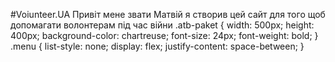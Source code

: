 #Voiunteer.UA
Привіт мене звати Матвій я створив цей сайт для того щоб допомагати волонтерам під час війни
.atb-paket {
            width: 500px;
            height: 400px;
            background-color: chartreuse;
            font-size: 24px;
            font-weight: bold;
        }
        .menu {
            list-style: none;
            display: flex;
            justify-content: space-between;
        }
    </style>